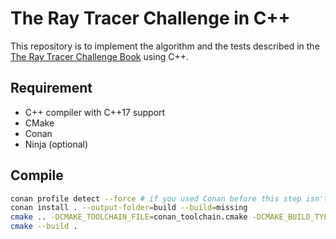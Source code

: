 # The Ray Tracer Challenge in C++

This repository is to implement the algorithm and the tests described in the [The Ray Tracer Challenge Book](http://raytracerchallenge.com/) using C++.

## Requirement

- C++ compiler with C++17 support
- CMake
- Conan
- Ninja (optional)

## Compile

```bash
conan profile detect --force # if you used Conan before this step isn't required.
conan install . --output-folder=build --build=missing
cmake .. -DCMAKE_TOOLCHAIN_FILE=conan_toolchain.cmake -DCMAKE_BUILD_TYPE=Release -DCMAKE_EXPORT_COMPILE_COMMANDS=ON -GNinja
cmake --build .
```
